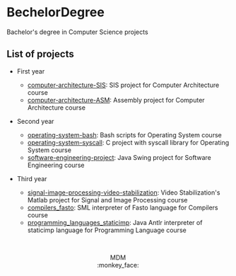 # BechelorDegree
Bachelor's degree in Computer Science projects

## List of projects
- First year
    - [computer-architecture-SIS](./computer-architecture-SIS): SIS project for Computer Architecture course
    - [computer-architecture-ASM](./computer-architecture-ASM): Assembly project for Computer Architecture course


- Second year
    - [operating-system-bash](./operating-system-bash): Bash scripts for Operating System course
    - [operating-system-syscall](./operating-system-syscall): C project with syscall library for Operating System course
    - [software-engineering-project](./software-engineering-project): Java Swing project for Software Engineering course


- Third year
    - [signal-image-processing-video-stabilization](./signal-image-processing-video-stabilization): Video Stabilization's Matlab project for Signal and Image Processing course
    - [compilers_fasto](./compilers_fasto): SML interpreter of Fasto language for Compilers course
    - [programming_languages_staticimp](./programming_languages_staticimp): Java Antlr interpreter of staticimp language for Programming Language course


<br>
<p align="center"> MDM <br> :monkey_face:</p>
